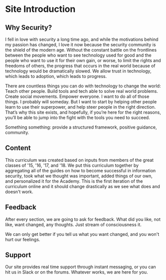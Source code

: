 # Site Introduction
## Why Security?

I fell in love with security a long time ago, and while the motivations behind my passion has changed, I love it now because the security community is the shield of the modern age. Without the constant battle on the frontlines between the people who want to see technology used for good and the people who want to use it for their own gain, or worse, to limit the rights and freedoms of others, the progress that occurs in the real world because of technology would be dramatically slowed. We allow trust in technology, which leads to adoption, which leads to progress. 

There are countless things you can do with technology to change the world: Teach other people. Build tools and tech able to solve real world problems. Create social movements. Empower everyone. I want to do all of those things. I probably will someday. But I want to start by helping other people learn to use their superpower, and help steer people in the right direction. That’s why this site exists, and hopefully, if you’re here for the right reasons, you’ll be able to jump into the fight with the tools you need to succeed. 

Something something: provide a structured framework, positive guidance, community. 

## Content
This curriculum was created based on inputs from members of the great classes of '15, '16, '17, and '18. We put this curriculum together by aggregating all of the guides on how to become successful in information security, took what we thought was important, added things of our own, and personalized it for the Academy. This is the first iteration of the curriculum online and it should change drastically as we see what does and doesn't work.

## Feedback

After every section, we are going to ask for feedback. What did you like, not like, want changed, any thoughts. Just stream of consciousness it.

We can only get better if you tell us what you want changed, and you won't hurt our feelings. 

## Support
Our site provides real time support through instant messaging, or you can hit us in Slack or on the forums. Whatever works, we are here for you.
